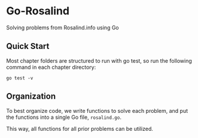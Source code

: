 # Go-Rosalind

Solving problems from Rosalind.info using Go

## Quick Start

Most chapter folders are structured to run with
go test, so run the following command in each
chapter directory:

```
go test -v
```

## Organization

To best organize code, we write functions to
solve each problem, and put the functions into
a single Go file, `rosalind.go`.

This way, all functions for all prior problems
can be utilized.

